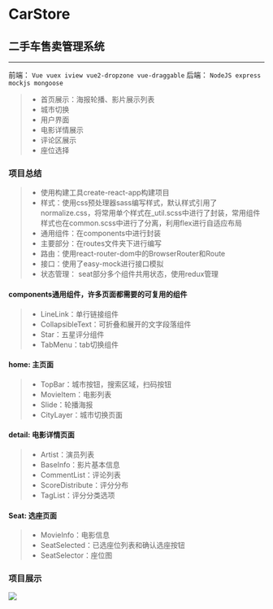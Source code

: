 # CarStore
## 二手车售卖管理系统

------

前端： `Vue vuex iview vue2-dropzone vue-draggable`
后端： `NodeJS express mockjs mongoose`

> * 首页展示：海报轮播、影片展示列表
> * 城市切换
> * 用户界面
> * 电影详情展示
> * 评论区展示
> * 座位选择
### 项目总结
> * 使用构建工具create-react-app构建项目
> * 样式：使用css预处理器sass编写样式，默认样式引用了normalize.css，将常用单个样式在_util.scss中进行了封装，常用组件样式也在common.scss中进行了分离，利用flex进行自适应布局
> * 通用组件：在components中进行封装
> * 主要部分：在routes文件夹下进行编写
> * 路由：使用react-router-dom中的BrowserRouter和Route
> * 接口：使用了easy-mock进行接口模拟
> * 状态管理： seat部分多个组件共用状态，使用redux管理
#### components通用组件，许多页面都需要的可复用的组件
> * LineLink：单行链接组件
> * CollapsibleText：可折叠和展开的文字段落组件
> * Star：五星评分组件
> * TabMenu：tab切换组件
#### home: 主页面
> * TopBar：城市按钮，搜索区域，扫码按钮
> * MovieItem：电影列表
> * Slide：轮播海报
> * CityLayer：城市切换页面
#### detail: 电影详情页面
> * Artist：演员列表
> * BaseInfo：影片基本信息
> * CommentList：评论列表
> * ScoreDistribute：评分分布
> * TagList：评分分类选项
#### Seat: 选座页面
> * MovieInfo：电影信息
> * SeatSelected：已选座位列表和确认选座按钮
> * SeatSelector：座位图

### 项目展示

<img src="https://github.com/Chzfly/projectBT/blob/master/capture/show.gif"/>

